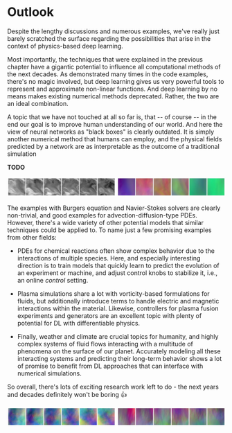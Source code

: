 Outlook
=======================

Despite the lengthy discussions and numerous examples, we've really just barely scratched the surface regarding the possibilities that arise in the context of physics-based deep learning.

Most importantly, the techniques that were explained in the previous chapter have a gigantic potential to influence all computational methods of the next decades. As demonstrated many times in the code examples, there's no magic involved, but deep learning gives us very powerful tools to represent and approximate non-linear functions. And deep learning by no means makes existing numerical methods deprecated. Rather, the two are an ideal combination.

A topic that we have not touched at all so far is, that -- of course -- in the end our goal is to improve human understanding of our world. And here the view of neural networks as "black boxes" is clearly outdated. It is simply another numerical method that humans can employ, and the physical fields predicted by a network are as interpretable as the outcome of a traditional simulation

**TODO**

![Divider](resources/divider2.jpg)

The examples with Burgers equation and Navier-Stokes solvers are clearly non-trivial, and good examples for advection-diffusion-type PDEs. However, there's a wide variety of other potential models that similar techniques could be applied to. To name just a few promising examples from other fields:

* PDEs for chemical reactions often show complex behavior due to the interactions of multiple species. Here, and especially interesting direction is to train models that quickly learn to predict the evolution of an experiment or machine, and adjust control knobs to stabilize it, i.e., an online _control_ setting.

* Plasma simulations share a lot with vorticity-based formulations for fluids, but additionally introduce terms to handle electric and magnetic interactions within the material. Likewise, controllers for plasma fusion experiments and generators are an excellent topic with plenty of potential for DL with differentiable physics.

* Finally, weather and climate are crucial topics for humanity, and highly complex systems of fluid flows interacting with a multitude of phenomena on the surface of our planet. Accurately modeling all these interacting systems and predicting their long-term behavior shows a lot of promise to benefit from DL approaches that can interface with numerical simulations.

So overall, there's lots of exciting research work left to do - the next years and decades definitely won't be boring 👍

![Divider](resources/divider3.jpg)

